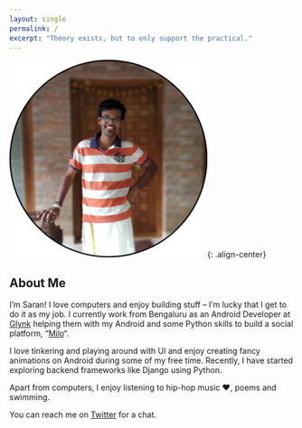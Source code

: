 ```yaml
---
layout: single
permalink: /
excerpt: "Theory exists, but to only support the practical."
---
```


![](/assets/images/PicsArt_07-16-07.16.46.png){: .align-center}

## About Me
I’m Saran! I love computers and enjoy building stuff – I’m lucky that I get to do it as my job. I currently work from Bengaluru as an Android Developer at [Glynk](https://glynk.com/) helping them with my Android and some Python skills to build a social platform, “[Milo](https://getmilo.app/)“.

I love tinkering and playing around with UI and enjoy creating fancy animations on Android during some of my free time. Recently, I have started exploring backend frameworks like Django using Python. 

Apart from computers, I enjoy listening to hip-hop music ❤️, poems and swimming.

You can reach me on [Twitter](https://twitter.com/SankaranDev) for a chat.
